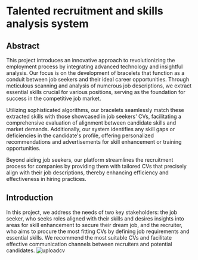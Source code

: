 # Talented recruitment and skills analysis system

## Abstract
This project introduces an innovative approach to revolutionizing the employment process by integrating advanced technology and insightful analysis. Our focus is on the development of bracelets that function as a conduit between job seekers and their ideal career opportunities. Through meticulous scanning and analysis of numerous job descriptions, we extract essential skills crucial for various positions, serving as the foundation for success in the competitive job market. 

Utilizing sophisticated algorithms, our bracelets seamlessly match these extracted skills with those showcased in job seekers' CVs, facilitating a comprehensive evaluation of alignment between candidate skills and market demands. Additionally, our system identifies any skill gaps or deficiencies in the candidate's profile, offering personalized recommendations and advertisements for skill enhancement or training opportunities. 

Beyond aiding job seekers, our platform streamlines the recruitment process for companies by providing them with tailored CVs that precisely align with their job descriptions, thereby enhancing efficiency and effectiveness in hiring practices.
 
##  Introduction
In this project, we address the needs of two key stakeholders: the job seeker, who seeks roles aligned with their skills and desires insights into areas for skill enhancement to secure their dream job, and the recruiter, who aims to procure the most fitting CVs by defining job requirements and essential skills. We recommend the most suitable CVs and facilitate effective communication channels between recruiters and potential candidates.
![uploadcv](https://github.com/Galal-pic/Talented-recruitment-and-skills-analysis-system/assets/70837846/00611e2d-a7f4-4ad0-ab5c-817d9afe082a)

